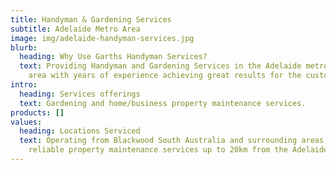 ```yaml
---
title: Handyman & Gardening Services
subtitle: Adelaide Metro Area
image: img/adelaide-handyman-services.jpg
blurb:
  heading: Why Use Garths Handyman Services?
  text: Providing Handyman and Gardening Services in the Adelaide metropolitan
    area with years of experience achieving great results for the customer.
intro:
  heading: Services offerings
  text: Gardening and home/business property maintenance services.
products: []
values:
  heading: Locations Serviced
  text: Operating from Blackwood South Australia and surrounding areas, providing
    reliable property maintenance services up to 20km from the Adelaide CBD.
---
```


